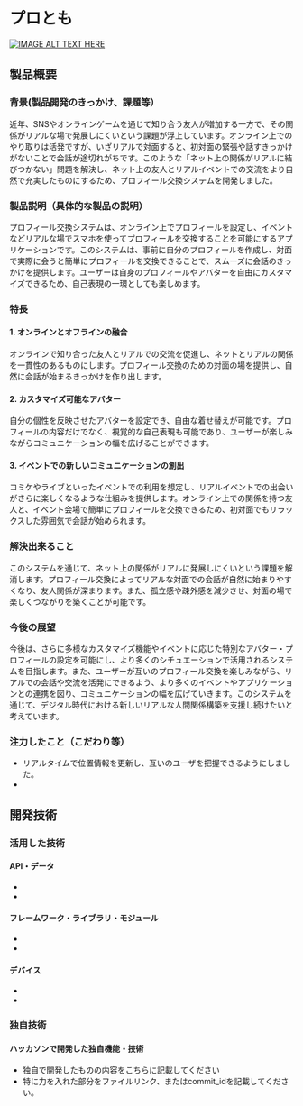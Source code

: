 # プロとも

[![IMAGE ALT TEXT HERE](https://jphacks.com/wp-content/uploads/2024/07/JPHACKS2024_ogp.jpg)](https://www.youtube.com/watch?v=DZXUkEj-CSI)

## 製品概要
### 背景(製品開発のきっかけ、課題等）
近年、SNSやオンラインゲームを通じて知り合う友人が増加する一方で、その関係がリアルな場で発展しにくいという課題が浮上しています。オンライン上でのやり取りは活発ですが、いざリアルで対面すると、初対面の緊張や話すきっかけがないことで会話が途切れがちです。このような「ネット上の関係がリアルに結びつかない」問題を解決し、ネット上の友人とリアルイベントでの交流をより自然で充実したものにするため、プロフィール交換システムを開発しました。

### 製品説明（具体的な製品の説明）
プロフィール交換システムは、オンライン上でプロフィールを設定し、イベントなどリアルな場でスマホを使ってプロフィールを交換することを可能にするアプリケーションです。このシステムは、事前に自分のプロフィールを作成し、対面で実際に会うと簡単にプロフィールを交換できることで、スムーズに会話のきっかけを提供します。ユーザーは自身のプロフィールやアバターを自由にカスタマイズできるため、自己表現の一環としても楽しめます。

### 特長
#### 1. オンラインとオフラインの融合
オンラインで知り合った友人とリアルでの交流を促進し、ネットとリアルの関係を一貫性のあるものにします。プロフィール交換のための対面の場を提供し、自然に会話が始まるきっかけを作り出します。
#### 2. カスタマイズ可能なアバター
自分の個性を反映させたアバターを設定でき、自由な着せ替えが可能です。プロフィールの内容だけでなく、視覚的な自己表現も可能であり、ユーザーが楽しみながらコミュニケーションの幅を広げることができます。
#### 3. イベントでの新しいコミュニケーションの創出
コミケやライブといったイベントでの利用を想定し、リアルイベントでの出会いがさらに楽しくなるような仕組みを提供します。オンライン上での関係を持つ友人と、イベント会場で簡単にプロフィールを交換できるため、初対面でもリラックスした雰囲気で会話が始められます。
### 解決出来ること
このシステムを通じて、ネット上の関係がリアルに発展しにくいという課題を解消します。プロフィール交換によってリアルな対面での会話が自然に始まりやすくなり、友人関係が深まります。また、孤立感や疎外感を減少させ、対面の場で楽しくつながりを築くことが可能です。
### 今後の展望
今後は、さらに多様なカスタマイズ機能やイベントに応じた特別なアバター・プロフィールの設定を可能にし、より多くのシチュエーションで活用されるシステムを目指します。また、ユーザーが互いのプロフィール交換を楽しみながら、リアルでの会話や交流を活発にできるよう、より多くのイベントやアプリケーションとの連携を図り、コミュニケーションの幅を広げていきます。このシステムを通じて、デジタル時代における新しいリアルな人間関係構築を支援し続けたいと考えています。
### 注力したこと（こだわり等）
* リアルタイムで位置情報を更新し、互いのユーザを把握できるようにしました。
* 

## 開発技術
### 活用した技術
#### API・データ
* 
* 

#### フレームワーク・ライブラリ・モジュール
* 
* 

#### デバイス
* 
* 

### 独自技術
#### ハッカソンで開発した独自機能・技術
* 独自で開発したものの内容をこちらに記載してください
* 特に力を入れた部分をファイルリンク、またはcommit_idを記載してください。
